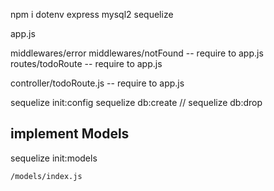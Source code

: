 npm i dotenv express mysql2 sequelize

app.js

middlewares/error
middlewares/notFound
-- require to app.js
routes/todoRoute
-- require to app.js

controller/todoRoute.js
-- require to app.js

sequelize init:config
sequelize db:create    //  sequelize db:drop

## implement Models
sequelize init:models 
```
/models/index.js
```
